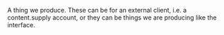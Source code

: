 A thing we produce. These can be for an external client, i.e. a content.supply account, or they can be things we are producing like the interface.